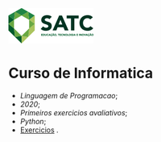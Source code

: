 ![](logosatc.png)
# Curso de Informatica
 - *Linguagem de Programacao*;
 - *2020*;
 - *Primeiros exercicios avaliativos*;
 - *Python*; 
 - [Exercicios](https://github.com/victorbonomi16/infosatc-lp-avaliativo-01) . 
  
         
  

  
